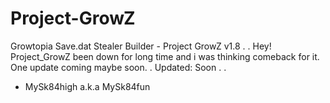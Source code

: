 # Project-GrowZ
Growtopia Save.dat Stealer Builder - Project GrowZ v1.8
.
.
Hey! Project_GrowZ been down for long time and i was thinking comeback for it.
One update coming maybe soon.
.
Updated: Soon
.
.
- MySk84high a.k.a MySk84fun
